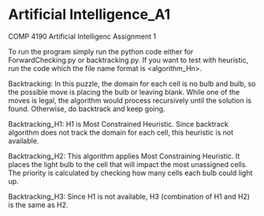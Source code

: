 # Artificial Intelligence_A1

COMP 4190
Artificial Intelligenc
Assignment 1

To run the program simply run the python code either for ForwardChecking.py or backtracking.py. 
If you want to test with heuristic, run the code which the file name format is <algorithm_Hn>. 

Backtracking: In this puzzle, the domain for each cell is no bulb and bulb, so the possible move is placing the bulb or
leaving blank. While one of the moves is legal, the algorithm would process recursively until the solution is found. 
Otherwise, do backtrack and keep going.

Backtracking_H1: H1 is Most Constrained Heuristic. Since backtrack algorithm does not track the domain for each cell, 
this heuristic is not available.

Backtracking_H2: This algorithm applies Most Constraining Heuristic. It places the light bulb to the cell that will 
impact the most unassigned cells. The priority is calculated by checking how many cells 
each bulb could light up. 

Backtracking_H3: Since H1 is not available, H3 (combination of H1 and H2) is the same as H2. 